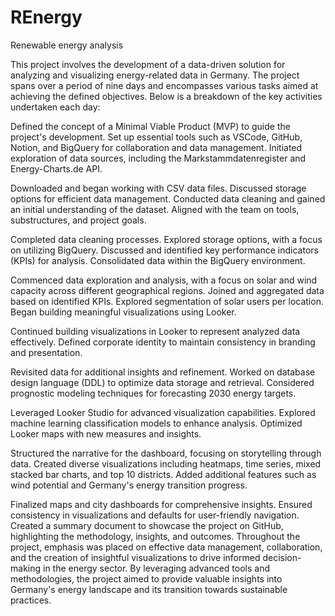 # REnergy
Renewable energy analysis

This project involves the development of a data-driven solution for analyzing and visualizing energy-related data in Germany. The project spans over a period of nine days and encompasses various tasks aimed at achieving the defined objectives. Below is a breakdown of the key activities undertaken each day:



Defined the concept of a Minimal Viable Product (MVP) to guide the project's development.
Set up essential tools such as VSCode, GitHub, Notion, and BigQuery for collaboration and data management.
Initiated exploration of data sources, including the Markstammdatenregister and Energy-Charts.de API.


Downloaded and began working with CSV data files.
Discussed storage options for efficient data management.
Conducted data cleaning and gained an initial understanding of the dataset.
Aligned with the team on tools, substructures, and project goals.


Completed data cleaning processes.
Explored storage options, with a focus on utilizing BigQuery.
Discussed and identified key performance indicators (KPIs) for analysis.
Consolidated data within the BigQuery environment.


Commenced data exploration and analysis, with a focus on solar and wind capacity across different geographical regions.
Joined and aggregated data based on identified KPIs.
Explored segmentation of solar users per location.
Began building meaningful visualizations using Looker.


Continued building visualizations in Looker to represent analyzed data effectively.
Defined corporate identity to maintain consistency in branding and presentation.


Revisited data for additional insights and refinement.
Worked on database design language (DDL) to optimize data storage and retrieval.
Considered prognostic modeling techniques for forecasting 2030 energy targets.


Leveraged Looker Studio for advanced visualization capabilities.
Explored machine learning classification models to enhance analysis.
Optimized Looker maps with new measures and insights.


Structured the narrative for the dashboard, focusing on storytelling through data.
Created diverse visualizations including heatmaps, time series, mixed stacked bar charts, and top 10 districts.
Added additional features such as wind potential and Germany's energy transition progress.


Finalized maps and city dashboards for comprehensive insights.
Ensured consistency in visualizations and defaults for user-friendly navigation.
Created a summary document to showcase the project on GitHub, highlighting the methodology, insights, and outcomes.
Throughout the project, emphasis was placed on effective data management, collaboration, and the creation of insightful visualizations to drive informed decision-making in the energy sector. By leveraging advanced tools and methodologies, the project aimed to provide valuable insights into Germany's energy landscape and its transition towards sustainable practices.


